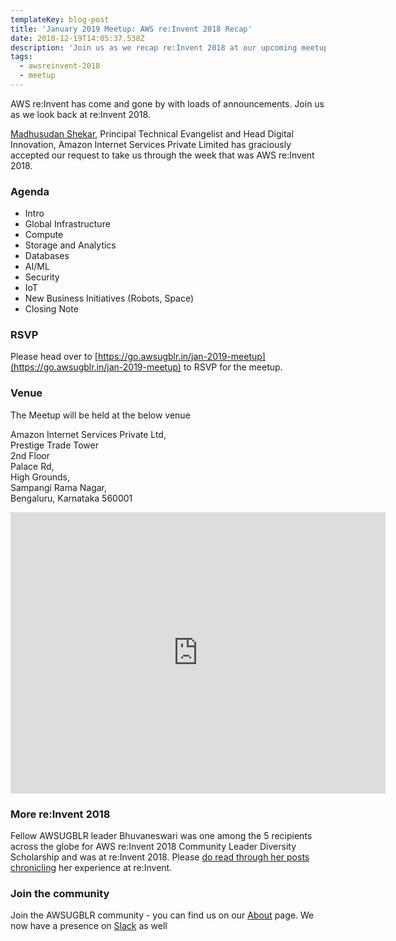 ```yaml
---
templateKey: blog-post
title: 'January 2019 Meetup: AWS re:Invent 2018 Recap'
date: 2018-12-19T14:05:37.538Z
description: 'Join us as we recap re:Invent 2018 at our upcoming meetup'
tags:
  - awsreinvent-2018
  - meetup
---
```

AWS re:Invent has come and gone by with loads of announcements. Join us as we look back at re:Invent 2018. 

[Madhusudan Shekar](https://www.linkedin.com/in/madhusudanshekar/), Principal Technical Evangelist and Head Digital Innovation, Amazon Internet Services Private Limited has graciously accepted our request to take us through the week that was AWS re:Invent 2018.

### Agenda

- Intro
- Global Infrastructure
- Compute
- Storage and Analytics
- Databases
- AI/ML
- Security
- IoT
- New Business Initiatives (Robots, Space)
- Closing Note

### RSVP
 
Please head over to [https://go.awsugblr.in/jan-2019-meetup](https://go.awsugblr.in/jan-2019-meetup) to RSVP for the meetup. 

### Venue

The Meetup will be held at the below venue 

Amazon Internet Services Private Ltd,  
Prestige Trade Tower  
2nd Floor  
Palace Rd,   
High Grounds,   
Sampangi Rama Nagar,   
Bengaluru, Karnataka 560001  

<iframe src="https://www.google.com/maps/embed?pb=!1m18!1m12!1m3!1d3887.781353774177!2d77.58551361513871!3d12.985831890846482!2m3!1f0!2f0!3f0!3m2!1i1024!2i768!4f13.1!3m3!1m2!1s0x3bae166b0823b12f%3A0xa0def66383eae1ce!2sPrestige+Trade+Tower%2C+Palace+Rd%2C+High+Grounds%2C+Sampangi+Rama+Nagar%2C+Bengaluru%2C+Karnataka+560001!5e0!3m2!1sen!2sin!4v1542077908066" width="600" height="450" frameborder="0" style="border:0" allowfullscreen></iframe>


### More re:Invent 2018

Fellow AWSUGBLR leader Bhuvaneswari was one among the 5 recipients across the globe for AWS re:Invent 2018 Community Leader Diversity Scholarship and was at re:Invent 2018. Please [do read through her posts chronicling](https://www.awsugblr.in/blog/2018-12-03-journey-through-re-invent-2018/) her experience at re:Invent. 

### Join the community

Join the AWSUGBLR community - you can find us on our [About](https://www.awsugblr.in/about) page. We now have a presence on [Slack](http://go.awsugblr.in/slack) as well
